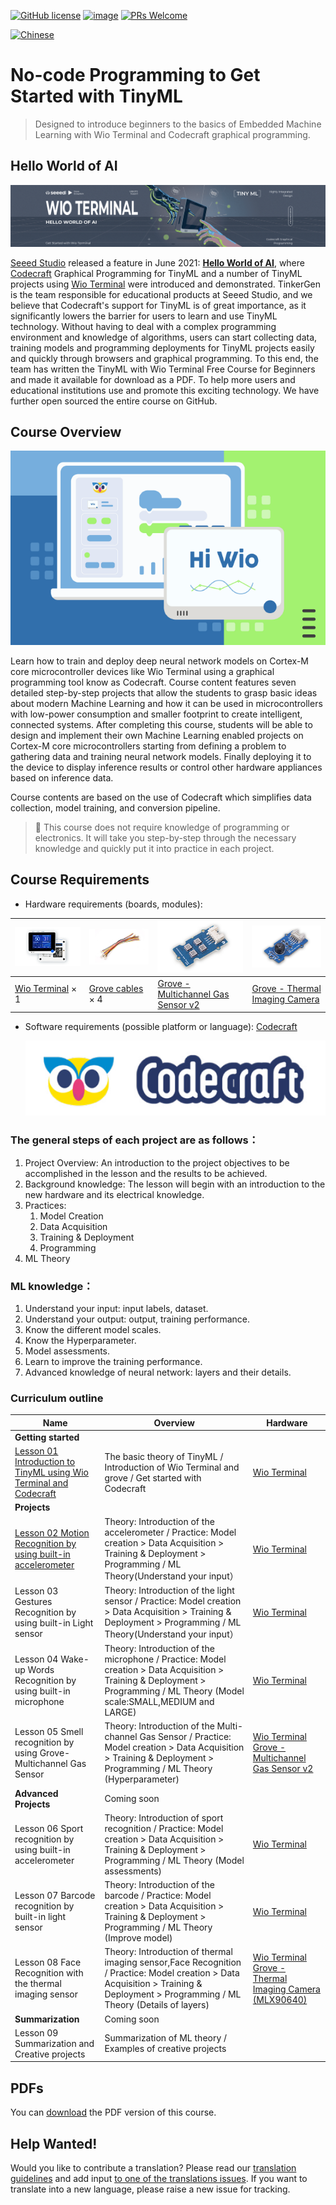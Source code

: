 [![GitHub license](https://img.shields.io/github/license/microsoft/ML-For-Beginners.svg)](https://github.com/No-code-Programming-to-Get-Started-with-TinyML/blob/master/LICENSE)
[![image](https://img.shields.io/badge/build-Codecraft-%233E9EF9)](https://ide.tinkergen.com/)
[![PRs Welcome](https://img.shields.io/badge/PRs-welcome-brightgreen.svg?style=flat-square)](http://makeapullrequest.com)

[![Chinese](https://img.shields.io/badge/-Chinese-yellow)](translations/README.zh-cn.md)

# No-code Programming to Get Started with TinyML

> Designed to introduce beginners to the basics of Embedded Machine Learning with Wio Terminal and Codecraft graphical programming.

## Hello World of AI

[![Hello World of AI](./images/Hello-World-Of-AI-title.png)](https://www.seeedstudio.com/wio-terminal-tinyml.html)

[Seeed Studio](https://www.seeedstudio.com/) released a feature in June 2021: **[Hello World of AI](https://www.seeedstudio.com/wio-terminal-tinyml.html)**, where [Codecraft](https://ide.tinkergen.com/https:/) Graphical Programming for TinyML and a number of TinyML projects using [Wio Terminal](https://www.seeedstudio.com/Wio-Terminal-p-4509.htmlhttps:/) were introduced and demonstrated. TinkerGen is the team responsible for educational products at Seeed Studio, and we believe that Codecraft's support for TinyML is of great importance, as it significantly lowers the barrier for users to learn and use TinyML technology. Without having to deal with a complex programming environment and knowledge of algorithms, users can start collecting data, training models and programming deployments for TinyML projects easily and quickly through browsers and graphical programming.
To this end, the team has written the TinyML with Wio Terminal Free Course for Beginners and made it available for download as a PDF. To help more users and educational institutions use and promote this exciting technology. We have further open sourced the entire course on GitHub.

## Course Overview

![](./images/No-code-Programming-to-Get-Started-with-TinyML-title.png)

Learn how to train and deploy deep neural network models on Cortex-M core microcontroller devices like Wio Terminal using a graphical programming tool know as Codecraft. Course content features seven detailed step-by-step projects that allow the students to grasp basic ideas about modern Machine Learning and how it can be used in microcontrollers with low-power consumption and smaller footprint to create intelligent, connected systems. After completing this course, students will be able to design and implement their own Machine Learning enabled projects on Cortex-M core microcontrollers starting from defining a problem to gathering data and training neural network models. Finally deploying it to the device to display inference results or control other hardware appliances based on inference data.

Course contents are based on the use of Codecraft which simplifies data collection, model training, and conversion pipeline.

> 👀️ This course does not require knowledge of programming or electronics. It will take you step-by-step through the necessary knowledge and quickly put it into practice in each project.

## Course Requirements

* Hardware requirements (boards, modules):


| ![](./images/Wio-Terminal.png)                                            | ![](./images/Grove-Cable.png)                                                                                     | ![](./images/Grove-Multichannel-Gas-Sensor.png)                                                                | ![](./images/Grove-Thermal-Imaging-Camera.png)                                                                                      |
| :-------------------------------------------------------------------------- | ------------------------------------------------------------------------------------------------------------------- | ---------------------------------------------------------------------------------------------------------------- | ------------------------------------------------------------------------------------------------------------------------------------- |
| [Wio Terminal](https://www.seeedstudio.com/Wio-Terminal-p-4509.html) × 1 | [Grove cables](https://www.seeedstudio.com/Grove-Universal-4-Pin-20cm-Unbuckled-Cable-5-PCs-Pack-p-749.html) × 4 | [Grove - Multichannel Gas Sensor v2](https://www.seeedstudio.com/Grove-Multichannel-Gas-Sensor-v2-p-4569.html) | [Grove - Thermal Imaging Camera](https://www.seeedstudio.com/Grove-Thermal-Imaging-Camera-IR-Array-MLX90640-110-degree-p-4334.html) |

* Software requirements (possible platform or language): [Codecraft](https://ide.tinkergen.com)

  ![](assets/20210918_103036_Codecraft-logo.png)

### The general steps of each project are as follows：

1. Project Overview: An introduction to the project objectives to be accomplished in the lesson and the results to be achieved.
2. Background knowledge: The lesson will begin with an introduction to the new hardware and its electrical knowledge.
3. Practices:
   1. Model Creation
   2. Data Acquisition
   3. Training & Deployment
   4. Programming
4. ML Theory

### ML knowledge：

1. Understand your input: input labels, dataset.
2. Understand your output: output, training performance.
3. Know the different model scales.
4. Know the Hyperparameter.
5. Model assessments.
6. Learn to improve the training performance.
7. Advanced knowledge of neural network: layers and their details.

### Curriculum outline


| Name                                                                                     | Overview                                                                                                                                                                            | Hardware                                                                                                                                                                                                            |
| ------------------------------------------------------------------------------------------ | ------------------------------------------------------------------------------------------------------------------------------------------------------------------------------------- | --------------------------------------------------------------------------------------------------------------------------------------------------------------------------------------------------------------------- |
| **Getting started**                                                                      |                                                                                                                                                                                     |                                                                                                                                                                                                                     |
| [Lesson 01 Introduction to TinyML using Wio Terminal and Codecraft](Lesson-01/README.md) | The basic theory of TinyML / Introduction of Wio Terminal and grove / Get started with Codecraft                                                                                    | [Wio Terminal](https://www.seeedstudio.com/Wio-Terminal-p-4509.html)                                                                                                                                                |
| **Projects**                                                                             |                                                                                                                                                                                     |                                                                                                                                                                                                                     |
| [Lesson 02  Motion Recognition by using built-in accelerometer](Lesson-02/README.md)                | Theory: Introduction of the accelerometer / Practice: Model creation > Data Acquisition > Training & Deployment > Programming / ML Theory(Understand your input）                   | [Wio Terminal](https://www.seeedstudio.com/Wio-Terminal-p-4509.html)                                                                                                                                                |
| Lesson 03 Gestures Recognition by using built-in Light sensor                            | Theory: Introduction of the light sensor / Practice: Model creation > Data Acquisition > Training & Deployment > Programming / ML Theory(Understand your input）                    | [Wio Terminal](https://www.seeedstudio.com/Wio-Terminal-p-4509.html)                                                                                                                                                |
| Lesson 04 Wake-up Words Recognition by using built-in microphone                         | Theory: Introduction of the microphone / Practice: Model creation > Data Acquisition > Training & Deployment > Programming / ML Theory (Model scale:SMALL,MEDIUM and LARGE)         | [Wio Terminal](https://www.seeedstudio.com/Wio-Terminal-p-4509.html)                                                                                                                                                |
| Lesson 05 Smell recognition by using Grove-Multichannel Gas Sensor                       | Theory: Introduction of the Multi-channel Gas Sensor / Practice: Model creation > Data Acquisition > Training & Deployment > Programming / ML Theory (Hyperparameter)               | [Wio Terminal](https://www.seeedstudio.com/Wio-Terminal-p-4509.html) [Grove - Multichannel Gas Sensor v2](https://www.seeedstudio.com/Grove-Multichannel-Gas-Sensor-v2-p-4569.html)                                 |
| **Advanced Projects**                                                                    | Coming soon                                                                                                                                                                         |                                                                                                                                                                                                                     |
| Lesson 06 Sport recognition by using built-in accelerometer                              | Theory: Introduction of sport recognition / Practice: Model creation > Data Acquisition > Training & Deployment > Programming / ML Theory (Model assessments)                       | [Wio Terminal](https://www.seeedstudio.com/Wio-Terminal-p-4509.html)                                                                                                                                                |
| Lesson 07 Barcode recognition by built-in light sensor                                   | Theory: Introduction of the barcode / Practice: Model creation > Data Acquisition > Training & Deployment > Programming / ML Theory (Improve model)                                 | [Wio Terminal](https://www.seeedstudio.com/Wio-Terminal-p-4509.html)                                                                                                                                                |
| Lesson 08 Face Recognition with the thermal imaging sensor                               | Theory: Introduction of thermal imaging sensor,Face Recognition / Practice: Model creation > Data Acquisition > Training & Deployment > Programming / ML Theory (Details of layers) | [Wio Terminal](https://www.seeedstudio.com/Wio-Terminal-p-4509.html) [Grove - Thermal Imaging Camera (MLX90640)](https://www.seeedstudio.com/Grove-Thermal-Imaging-Camera-IR-Array-MLX90640-110-degree-p-4334.html) |
| **Summarization**                                                                        | Coming soon                                                                                                                                                                         |                                                                                                                                                                                                                     |
| Lesson 09 Summarization and Creative projects                                            | Summarization of ML theory / Examples of creative projects                                                                                                                          |                                                                                                                                                                                                                     |

## PDFs

You can [download](./pdf/No-code_Programming_to_Get_Started_with_TinyML.pdf) the PDF version of this course.

## Help Wanted!

Would you like to contribute a translation? Please read our [translation guidelines](TRANSLATIONS.md) and add input [to one of the translations issues](https://github.com/microsoft/IoT-For-Beginners/issues?q=is%3Aissue+is%3Aopen+label%3Atranslation). If you want to translate into a new language, please raise a new issue for tracking.
